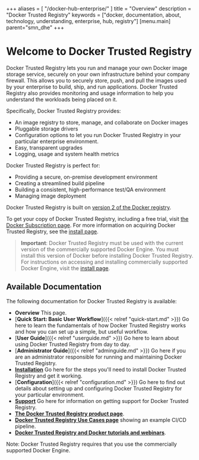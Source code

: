
+++
aliases = [ "/docker-hub-enterprise/" ]
title = "Overview"
description = "Docker Trusted Registry"
keywords = ["docker, documentation, about, technology, understanding, enterprise, hub,  registry"]
[menu.main]
parent="smn_dhe"
+++

# Welcome to Docker Trusted Registry

Docker Trusted Registry  lets you run and manage your own Docker image
storage service, securely on your own infrastructure behind your company
firewall. This allows you to securely store, push, and pull the images used by
your enterprise to build, ship, and run applications. Docker Trusted Registry also provides
monitoring and usage information to help you understand the workloads being
placed on it.

Specifically, Docker Trusted Registry provides:

* An image registry to store, manage, and collaborate on Docker images
* Pluggable storage drivers
* Configuration options to let you run Docker Trusted Registry in your particular enterprise
environment.
* Easy, transparent upgrades
* Logging, usage and system health metrics

Docker Trusted Registry is perfect for:

* Providing a secure, on-premise development environment
* Creating a streamlined build pipeline
* Building a consistent, high-performance test/QA environment
* Managing image deployment

Docker Trusted Registry is built on [version 2 of the Docker registry](https://github.com/docker/distribution).

To get your copy of Docker Trusted Registry, including a free trial, visit [the Docker Subscription page](https://hub-beta.docker.com/enterprise/). For more information on acquiring Docker Trusted Registry, see the [install page](/docker-trusted-registry/install/).

>   **Important**: Docker Trusted Registry must be used with the current version of the commercially
>   supported Docker Engine. You must install this version of Docker before
>   installing Docker Trusted Registry. For instructions on accessing and installing commercially
>   supported Docker Engine, visit the [install page](/docker-trusted-registry/install#download-the-commercially-supported-docker-engine-installation-script).

## Available Documentation

The following documentation for Docker Trusted Registry is available:

* **Overview** This page.
* [**Quick Start: Basic User Workflow**]({{< relref "quick-start.md" >}}) Go here to learn the
fundamentals of how Docker Trusted Registry works and how you can set up a simple, but useful
workflow.
* [**User Guide**]({{< relref "userguide.md" >}}) Go here to learn about using Docker Trusted Registry from day to
day.
* [**Administrator Guide**]({{< relref "adminguide.md" >}}) Go here if you are an administrator
responsible for running and maintaining Docker Trusted Registry.
* [**Installation**](/docker-trusted-registry/install/) Go here for the steps you'll need to install
Docker Trusted Registry and get it working.
* [**Configuration**]({{< relref "configuration.md" >}}) Go here to find out details about
setting up and configuring Docker Trusted Registry for your particular environment.
* [**Support**](/docker-trusted-registry/install/) Go here for information on getting support for Docker Trusted Registry.
* [**The Docker Trusted Registry product page**](https://www.docker.com/docker-trusted-registry).
* [**Docker Trusted Registry Use Cases page**](https://www.docker.com/products/use-cases) showing an example CI/CD pipeline.
* [**Docker Trusted Registry and Docker tutorials and webinars**](https://www.docker.com/products/resources).

Note: Docker Trusted Registry requires that you use the commercially supported Docker Engine.
